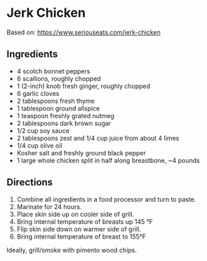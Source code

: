 # Jerk Chicken
Based on: https://www.seriouseats.com/jerk-chicken

## Ingredients
-  4 scotch bonnet peppers
-  6 scallions, roughly chopped
-  1 (2-inch) knob fresh ginger, roughly chopped
-  6 garlic cloves
-  2 tablespoons fresh thyme
-  1 tablespoon ground allspice
-  1 teaspoon freshly grated nutmeg
-  2 tablespoons dark brown sugar
-  1/2 cup soy sauce
-  2 tablespoons zest and 1/4 cup juice from about 4 limes
-  1/4 cup olive oil
-  Kosher salt and freshly ground black pepper
-  1 large whole chicken split in half along breastbone, ~4 pounds

## Directions
1. Combine all ingredients in a food processor and turn to paste.
2. Marinate for 24 hours. 
3. Place skin side up on cooler side of grill.
4. Bring internal temperature of breasts up 145 &deg;F 
5. Flip skin side down on warmer side of grill.
6. Bring internal temperature of breast to 155&deg;F


Ideally, grill/smoke with pimento wood chips.